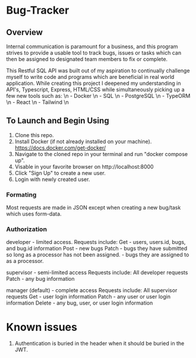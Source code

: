# Bug-Tracker 

## Overview
Internal communication is paramount for a business, and this program strives to provide a usable tool to track bugs, issues or tasks which can then be assigned to designated team members to fix or complete. 

This Restful SQL API was built out of my aspiration to continually challenge myself to write code and programs which are beneficial in real world application. While creating this project I deepened my understanding in API's, Typescript, Express, HTML/CSS while simultaneously picking up a few new tools such as: \n
    - Docker \n
    - SQL \n
    - PostgreSQL \n
    - TypeORM \n
    - React \n
    - Tailwind \n

## To Launch and Begin Using
1. Clone this repo.
2. Install Docker (if not already installed on your machine). https://docs.docker.com/get-docker/
3. Navigate to the cloned repo in your terminal and run "docker compose up".
4. Visable in your favorite browser on http://localhost:8000
5. Click "Sign Up" to create a new user.
6. Login with newly created user.

### Formating
Most requests are made in JSON except when creating a new bug/task which uses form-data.

### Authorization
developer - limited access.
    Requests include:
        Get - users, users.id, bugs, and bug.id information
        Post - new bugs
        Patch
            - bugs they have submitted so long as a processor has not been assigned.
            - bugs they are assigned to as a processor.

supervisor - semi-limited access
    Requests include:
        All developer requests
        Patch - any bug information

manager (default) - complete access
    Requests include:
        All supervisor requests
        Get - user login information
        Patch - any user or user login information
        Delete - any bug, user, or user login information

# Known issues
1. Authentication is buried in the header when it should be buried in the JWT.







